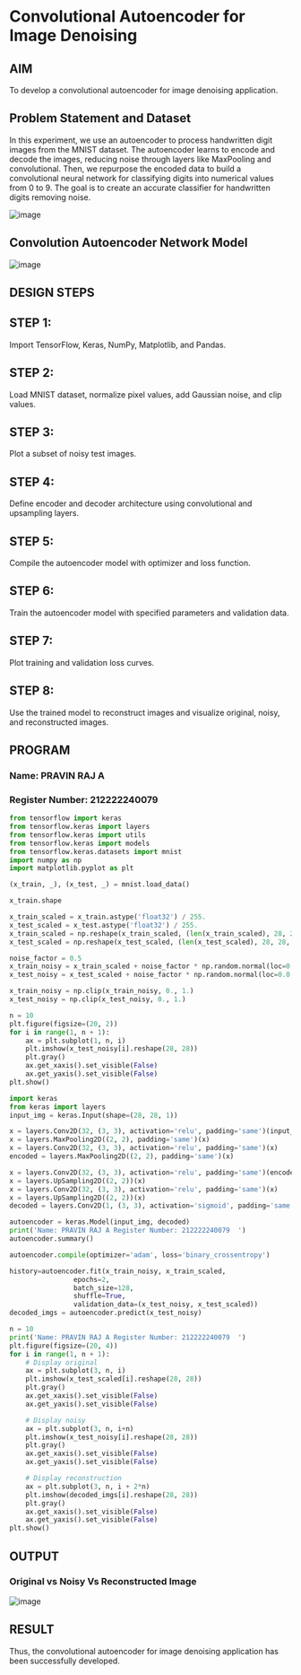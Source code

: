 # Convolutional Autoencoder for Image Denoising

## AIM

To develop a convolutional autoencoder for image denoising application.

## Problem Statement and Dataset
In this experiment, we use an autoencoder to process handwritten digit images from the MNIST dataset. The autoencoder learns to encode and decode the images, reducing noise through layers like MaxPooling and convolutional. Then, we repurpose the encoded data to build a convolutional neural network for classifying digits into numerical values from 0 to 9. The goal is to create an accurate classifier for handwritten digits removing noise.

![image](https://github.com/user-attachments/assets/d1075826-836b-44e1-8ed4-330e3899a494)

## Convolution Autoencoder Network Model

![image](https://github.com/user-attachments/assets/ce6d8c1c-5d8f-44d3-b02d-639c26ff9ba1)


## DESIGN STEPS

## STEP 1:
Import TensorFlow, Keras, NumPy, Matplotlib, and Pandas.

## STEP 2:
Load MNIST dataset, normalize pixel values, add Gaussian noise, and clip values.

## STEP 3:
Plot a subset of noisy test images.

## STEP 4:
Define encoder and decoder architecture using convolutional and upsampling layers.

## STEP 5:
Compile the autoencoder model with optimizer and loss function.

## STEP 6:
Train the autoencoder model with specified parameters and validation data.

## STEP 7:
Plot training and validation loss curves.

## STEP 8:
Use the trained model to reconstruct images and visualize original, noisy, and reconstructed images.

## PROGRAM
### Name: PRAVIN RAJ A
### Register Number: 212222240079
```python
from tensorflow import keras
from tensorflow.keras import layers
from tensorflow.keras import utils
from tensorflow.keras import models
from tensorflow.keras.datasets import mnist
import numpy as np
import matplotlib.pyplot as plt

(x_train, _), (x_test, _) = mnist.load_data()

x_train.shape

x_train_scaled = x_train.astype('float32') / 255.
x_test_scaled = x_test.astype('float32') / 255.
x_train_scaled = np.reshape(x_train_scaled, (len(x_train_scaled), 28, 28, 1))
x_test_scaled = np.reshape(x_test_scaled, (len(x_test_scaled), 28, 28, 1))

noise_factor = 0.5
x_train_noisy = x_train_scaled + noise_factor * np.random.normal(loc=0.0, scale=1.0, size=x_train_scaled.shape)
x_test_noisy = x_test_scaled + noise_factor * np.random.normal(loc=0.0, scale=1.0, size=x_test_scaled.shape)

x_train_noisy = np.clip(x_train_noisy, 0., 1.)
x_test_noisy = np.clip(x_test_noisy, 0., 1.)

n = 10
plt.figure(figsize=(20, 2))
for i in range(1, n + 1):
    ax = plt.subplot(1, n, i)
    plt.imshow(x_test_noisy[i].reshape(28, 28))
    plt.gray()
    ax.get_xaxis().set_visible(False)
    ax.get_yaxis().set_visible(False)
plt.show()

import keras
from keras import layers
input_img = keras.Input(shape=(28, 28, 1))

x = layers.Conv2D(32, (3, 3), activation='relu', padding='same')(input_img)
x = layers.MaxPooling2D((2, 2), padding='same')(x)
x = layers.Conv2D(32, (3, 3), activation='relu', padding='same')(x)
encoded = layers.MaxPooling2D((2, 2), padding='same')(x)

x = layers.Conv2D(32, (3, 3), activation='relu', padding='same')(encoded)
x = layers.UpSampling2D((2, 2))(x)
x = layers.Conv2D(32, (3, 3), activation='relu', padding='same')(x)
x = layers.UpSampling2D((2, 2))(x)
decoded = layers.Conv2D(1, (3, 3), activation='sigmoid', padding='same')(x)

autoencoder = keras.Model(input_img, decoded)
print('Name: PRAVIN RAJ A Register Number: 212222240079  ')
autoencoder.summary()

autoencoder.compile(optimizer='adam', loss='binary_crossentropy')

history=autoencoder.fit(x_train_noisy, x_train_scaled,
                epochs=2,
                batch_size=128,
                shuffle=True,
                validation_data=(x_test_noisy, x_test_scaled))
decoded_imgs = autoencoder.predict(x_test_noisy)

n = 10
print('Name: PRAVIN RAJ A Register Number: 212222240079  ')
plt.figure(figsize=(20, 4))
for i in range(1, n + 1):
    # Display original
    ax = plt.subplot(3, n, i)
    plt.imshow(x_test_scaled[i].reshape(28, 28))
    plt.gray()
    ax.get_xaxis().set_visible(False)
    ax.get_yaxis().set_visible(False)

    # Display noisy
    ax = plt.subplot(3, n, i+n)
    plt.imshow(x_test_noisy[i].reshape(28, 28))
    plt.gray()
    ax.get_xaxis().set_visible(False)
    ax.get_yaxis().set_visible(False)

    # Display reconstruction
    ax = plt.subplot(3, n, i + 2*n)
    plt.imshow(decoded_imgs[i].reshape(28, 28))
    plt.gray()
    ax.get_xaxis().set_visible(False)
    ax.get_yaxis().set_visible(False)
plt.show()

```

## OUTPUT



### Original vs Noisy Vs Reconstructed Image
![image](https://github.com/user-attachments/assets/39d274e7-f438-42bc-a651-baab84289c83)



## RESULT
Thus, the convolutional autoencoder for image denoising application has been successfully developed.
